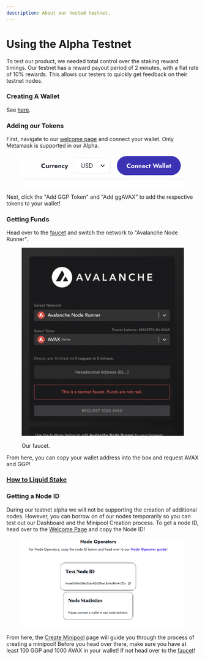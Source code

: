 ```yaml
---
description: About our hosted testnet.
---
```


# Using the Alpha Testnet

To test our product, we needed total control over the staking reward timings. Our testnet has a reward payout period of 2 minutes, with a flat rate of 10% rewards. This allows our testers to quickly get feedback on their testnet nodes.

### Creating A Wallet

See [here](wallet-configuration.md).

### Adding our Tokens

First, navigate to our [welcome page](https://app.gogopool.com/alphaWelcome) and connect your wallet. Only Metamask is supported in our Alpha.

<figure><img src="../.gitbook/assets/image (3).png" alt=""><figcaption></figcaption></figure>

Next, click the "Add GGP Token" and "Add ggAVAX" to add the respective tokens to your wallet!

### Getting Funds

Head over to the [faucet](https://anr-ggp-faucet.fly.dev/) and switch the network to "Avalanche Node Runner".

<figure><img src="../.gitbook/assets/image.png" alt=""><figcaption><p>Our faucet.</p></figcaption></figure>

From here, you can copy your wallet address into the box and request AVAX and GGP!

### [How to Liquid Stake](staking-with-gogopool/liquid-staking.md)

### Getting a Node ID

During our testnet alpha we will not be supporting the creation of additional nodes. However, you can borrow on of our nodes temporarily so you can test out our Dashboard and the Minipool Creation process. To get a node ID, head over to the [Welcome Page](https://app.gogopool.com/alphaWelcome) and copy the Node ID!

<figure><img src="../.gitbook/assets/image (2).png" alt=""><figcaption></figcaption></figure>

From here, the [Create Minipool](https://app.gogopool.com/nodeOperator) page will guide you through the process of creating a minipool! Before you head over there, make sure you have at least 100 GGP and 1000 AVAX in your wallet! If not head over to the [faucet](https://anr-ggp-faucet.fly.dev/)!
